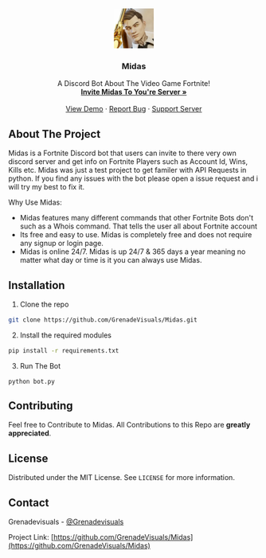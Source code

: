 
<!-- PROJECT LOGO -->
<br />
<p align="center">
  <a href="https://github.com/GrenadeVisuals/Midas">
    <img src="assets/bot pfp.jpg" alt="Logo" width="80" height="80">
  </a>

  <h3 align="center">Midas</h3>

  <p align="center">
    A Discord Bot About The Video Game Fortnite!
    <br />
    <a href="https://discord.com/oauth2/authorize?client_id=754666157826506794&scope=bot&permissions=8"><strong>Invite Midas To You're Server »</strong></a>
    <br />
    <br />
    <a href="https://github.com/othneildrew/Best-README-Template">View Demo</a>
    ·
    <a href="https://github.com/GrenadeVisuals/Midas/issues">Report Bug</a>
    ·
    <a href="https://discord.gg/g3P9fEh">Support Server</a>
  </p>
</p>

<!-- ABOUT THE PROJECT -->
## About The Project

Midas is a Fortnite Discord bot that users can invite to there very own discord server and get info on Fortnite Players such as Account Id, Wins, Kills etc. Midas was just a test project to get familer with API Requests in python. If you find any issues with the bot please open a issue request and i will try my best to fix it.

Why Use Midas:
* Midas features many different commands that other Fortnite Bots don't such as a Whois command. That tells the user all about Fortnite account
* Its free and easy to use. Midas is completely free and does not require any signup or login page.
* Midas is online 24/7. Midas is up 24/7 & 365 days a year meaning no matter what day or time is it you can always use Midas.

## Installation

1. Clone the repo
```sh
git clone https://github.com/GrenadeVisuals/Midas.git
```
2. Install the required modules
```sh
pip install -r requirements.txt
```
3. Run The Bot
```PY
python bot.py
```

<!-- CONTRIBUTING -->
## Contributing

Feel free to Contribute to Midas. All Contributions to this Repo are **greatly appreciated**.

<!-- LICENSE -->
## License

Distributed under the MIT License. See `LICENSE` for more information.

<!-- CONTACT -->
## Contact

Grenadevisuals - [@Grenadevisuals](https://twitter.com/Grenadevisuals)

Project Link: [https://github.com/GrenadeVisuals/Midas](https://github.com/GrenadeVisuals/Midas)

<!-- MARKDOWN LINKS & IMAGES -->
<!-- https://www.markdownguide.org/basic-syntax/#reference-style-links -->
[contributors-shield]: https://img.shields.io/github/contributors/othneildrew/Best-README-Template.svg?style=flat-square
[contributors-url]: https://github.com/othneildrew/Best-README-Template/graphs/contributors
[forks-shield]: https://img.shields.io/github/forks/othneildrew/Best-README-Template.svg?style=flat-square
[forks-url]: https://github.com/othneildrew/Best-README-Template/network/members
[stars-shield]: https://img.shields.io/github/stars/othneildrew/Best-README-Template.svg?style=flat-square
[stars-url]: https://github.com/othneildrew/Best-README-Template/stargazers
[issues-shield]: https://img.shields.io/github/issues/othneildrew/Best-README-Template.svg?style=flat-square
[issues-url]: https://github.com/othneildrew/Best-README-Template/issues
[license-shield]: https://img.shields.io/github/license/othneildrew/Best-README-Template.svg?style=flat-square
[license-url]: https://github.com/othneildrew/Best-README-Template/blob/master/LICENSE.txt
[linkedin-shield]: https://img.shields.io/badge/-LinkedIn-black.svg?style=flat-square&logo=linkedin&colorB=555
[linkedin-url]: https://linkedin.com/in/othneildrew
[product-screenshot]: images/screenshot.png
